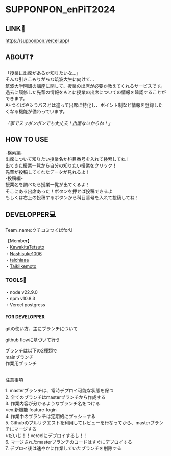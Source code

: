# SUPPONPON_enPiT2024
## LINK🔗
https://supponpon.vercel.app/

## ABOUT❓
「授業に出席があるか知りたいな...」<br>
そんな引きこもりがちな筑波大生に向けて...<br>
筑波大学開講の講座に関して、授業の出席が必要か教えてくれるサービスです。<br>
過去に履修した先輩の情報をもとに授業の出席についての情報を確認することができます。<br>
A+つくばやシラバスとは違って出席に特化し、ポイント制など情報を登録したくなる機能が備わっています。<br>
<br>
*「家でスッポンポンでも大丈夫！出席ないからね！」*

## HOW TO USE
-検索編-<br>
出席について知りたい授業名か科目番号を入れて検索してね！<br>
出てきた授業一覧から自分の知りたい授業をクリック！<br>
先輩が投稿してくれたデータが見れるよ！<br>
-投稿編-<br>
授業名を調べたら授業一覧が出てくるよ！<br>
そこにある出席あった！ボタンを押せば投稿できるよ<br>
もしくは右上の投稿するボタンから科目番号を入れて投稿してね！<br>

## DEVELOPPER💻
<p>Team_name:クチコミつくばforU</p>
【Member】<br>
  ・<a href = "https://github.com/KawakitaTetsuto">KawakitaTetsuto</a><br>
  ・<a href = "https://github.com/Nashisuke1006">Nashisuke1006</a><br>
  ・<a href = "https://github.com/taichiaaa">taichiaaa</a><br>
  ・<a href = "https://github.com/TaikiIkemoto">TaikiIkemoto</a><br>

### TOOLS🔨
・node v22.9.0<br>
・npm v10.8.3<br>
・Vercel postgress

#### FOR DEVELOPPER
<p>gitの使い方、主にブランチについて</p>
<p>github flowに基づいて行う</p>
ブランチは以下の2種類で<br>
mainブランチ<br>
作業用ブランチ
<br>
<br>
<p>注意事項</p>
1. masterブランチは、常時デプロイ可能な状態を保つ<br>
2. 全てのブランチはmasterブランチから作成する<br>
3. 作業内容が分かるようなブランチ名をつける<br>
>ex.新機能 feature-login<br>
4. 作業中のブランチは定期的にプッシュする<br>
5. Githubのプルリクエストを利用してレビューを行なってから、masterブランチにマージする<br>
>だいじ！！vercelにデプロイするし！！<br>
6. マージされたmasterブランチのコードはすぐにデプロイする<br>
7. デプロイ後は速やかに作業していたブランチを削除する<br>
  





